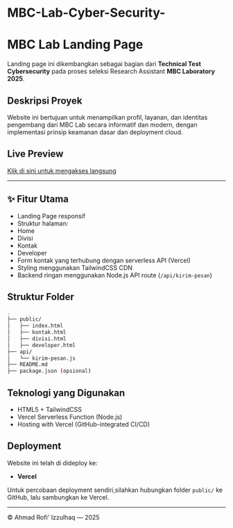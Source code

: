 # MBC-Lab-Cyber-Security-

# MBC Lab Landing Page

Landing page ini dikembangkan sebagai bagian dari **Technical Test Cybersecurity** pada proses seleksi Research Assistant **MBC Laboratory 2025**.

##  Deskripsi Proyek
Website ini bertujuan untuk menampilkan profil, layanan, dan identitas pengembang dari MBC Lab secara informatif dan modern, dengan implementasi prinsip keamanan dasar dan deployment cloud.

##  Live Preview

[Klik di sini untuk mengakses langsung](https://mbc-lab.vercel.app)

---

## ✨ Fitur Utama

-  Landing Page responsif
-  Struktur halaman:
  - Home
  - Divisi
  - Kontak
  - Developer
-  Form kontak yang terhubung dengan serverless API (Vercel)
-  Styling menggunakan TailwindCSS CDN
-  Backend ringan menggunakan Node.js API route (`/api/kirim-pesan`)


##  Struktur Folder

```bash
.
├── public/
│   ├── index.html
│   ├── kontak.html
│   ├── divisi.html
│   ├── developer.html
├── api/
│   └── kirim-pesan.js
├── README.md
├── package.json (opsional)
```


##  Teknologi yang Digunakan
- HTML5 + TailwindCSS
- Vercel Serverless Function (Node.js)
- Hosting with Vercel (GitHub-integrated CI/CD)


##  Deployment
Website ini telah di dideploy ke:
- **Vercel**


Untuk percobaan deployment sendiri,silahkan hubungkan folder `public/` ke GitHub, lalu sambungkan ke Vercel.

---

© Ahmad Rofi' Izzulhaq — 2025

